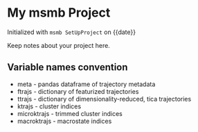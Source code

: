 My msmb Project
===============

Initialized with `msmb SetUpProject` on {{date}}

Keep notes about your project here.

## Variable names convention

 - meta - pandas dataframe of trajectory metadata
 - ftrajs - dictionary of featurized trajectories
 - ttrajs - dictionary of dimensionality-reduced, tica trajectories
 - ktrajs - cluster indices
 - microktrajs - trimmed cluster indices
 - macroktrajs - macrostate indices
